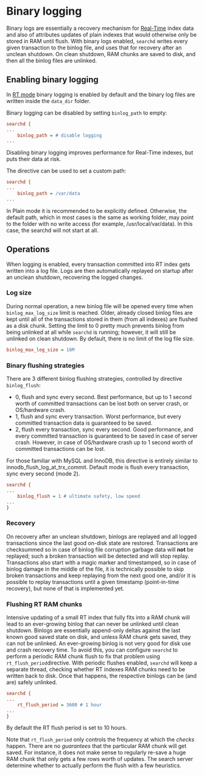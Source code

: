 # Binary logging

Binary logs are essentially a recovery mechanism for [Real-Time](../Creating_an_index/Local_indexes/Real-time_index.md) index data and also of attributes updates of plain indexes that would otherwise only be stored in RAM until flush. With binary logs enabled, ``searchd`` writes every given transaction to the binlog file, and uses that for recovery after an unclean shutdown. On clean shutdown, RAM chunks are saved to disk, and then all the binlog files are unlinked.

## Enabling binary logging

In [RT mode](../Creating_an_index/Local_indexes.md#Online-schema-management-%28RT-mode%29) binary logging is enabled by default and the binary log files are written inside the `data_dir` folder.

Binary logging can be disabled by setting `binlog_path` to empty:

```ini
searchd {
...
    binlog_path = # disable logging
...
```
Disabling binary logging improves performance for Real-Time indexes, but puts their data at risk.

The directive can be used to set a custom path:

```ini
searchd {
...
    binlog_path = /var/data
...
```

In Plain mode it is recommended to be explicitly defined. Otherwise, the default path, which in most cases is the same as working folder, may point to the folder with no write access (for example, /usr/local/var/data). In this case, the searchd will not start at all.

## Operations

When logging is enabled, every transaction committed  into RT index gets written into a log file. Logs are then automatically replayed on startup after an unclean shutdown, recovering the logged changes.

### Log size
During normal operation, a new binlog file will be opened every time when ``binlog_max_log_size`` limit is reached. Older, already closed binlog files are kept until all of the transactions stored in them (from all indexes) are flushed as a disk chunk. Setting the limit to 0 pretty much prevents binlog from being unlinked at all while ``searchd`` is running; however, it will still be unlinked on clean shutdown. By default, there is no limit of the log file size. 

```ini
binlog_max_log_size = 16M
```

### Binary flushing strategies

There are 3 different binlog flushing strategies, controlled by directive `binlog_flush`:
 
* 0, flush and sync every second. Best performance, but up to 1 second worth of committed transactions can be lost both on server crash, or OS/hardware crash.
* 1, flush and sync every transaction. Worst performance, but every committed transaction data is guaranteed to be saved.
* 2, flush every transaction, sync every second. Good performance, and every committed transaction is guaranteed to be saved in case of server crash. However, in case of OS/hardware crash up to 1 second worth of committed transactions can be lost.

For those familiar with MySQL and InnoDB, this directive is entirely similar to innodb_flush_log_at_trx_commit. Default mode is flush every transaction, sync every second (mode 2).

```ini
searchd {
...
    binlog_flush = 1 # ultimate safety, low speed
...
}
```

### Recovery

On recovery after an unclean shutdown, binlogs are replayed and all logged transactions since the last good on-disk state are restored. Transactions are checksummed so in case of binlog file corruption garbage data will **not** be replayed; such a broken transaction will be detected and will stop replay. Transactions also start with a magic marker and timestamped, so in case of binlog damage in the middle of the file, it is technically possible to skip broken  transactions and keep replaying from the next good one, and/or it is possible to replay transactions until a given timestamp (point-in-time recovery), but none of that is implemented yet.


### Flushing RT RAM chunks

Intensive updating of a small RT index that fully fits into a RAM chunk will lead to an ever-growing binlog that can never be unlinked until clean shutdown. Binlogs are essentially append-only deltas against the last known good saved state on disk, and unless RAM chunk gets saved, they can not be unlinked. An ever-growing binlog is not very good for disk use and crash recovery time. To avoid this, you can configure ``searchd`` to perform a periodic RAM chunk flush to fix that problem using `rt_flush_period`directive. With periodic flushes enabled, ``searchd`` will keep a separate thread, checking whether RT indexes RAM chunks need to be written back to disk. Once that happens, the respective binlogs can be (and are) safely unlinked.

```ini
searchd {
...
    rt_flush_period = 3600 # 1 hour
...
}
```
By default the RT flush period is set to 10 hours.

Note that ``rt_flush_period`` only controls the frequency at which the *checks* happen. There are no *guarantees* that the particular RAM chunk will get saved. For instance, it does not make sense to regularly re-save a huge RAM chunk that only gets a few rows worth of updates. The search server determine whether to actually perform the flush with a few heuristics.
